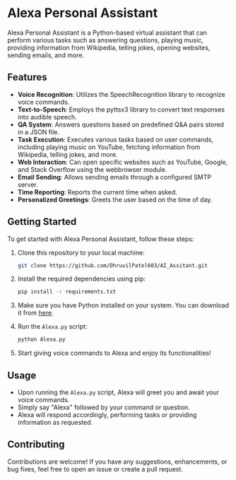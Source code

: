 # Alexa Personal Assistant

Alexa Personal Assistant is a Python-based virtual assistant that can perform various tasks such as answering questions, playing music, providing information from Wikipedia, telling jokes, opening websites, sending emails, and more.

## Features

- **Voice Recognition**: Utilizes the SpeechRecognition library to recognize voice commands.
- **Text-to-Speech**: Employs the pyttsx3 library to convert text responses into audible speech.
- **QA System**: Answers questions based on predefined Q&A pairs stored in a JSON file.
- **Task Execution**: Executes various tasks based on user commands, including playing music on YouTube, fetching information from Wikipedia, telling jokes, and more.
- **Web Interaction**: Can open specific websites such as YouTube, Google, and Stack Overflow using the webbrowser module.
- **Email Sending**: Allows sending emails through a configured SMTP server.
- **Time Reporting**: Reports the current time when asked.
- **Personalized Greetings**: Greets the user based on the time of day.

## Getting Started

To get started with Alexa Personal Assistant, follow these steps:

1. Clone this repository to your local machine:

    ```bash
    git clone https://github.com/DhruvilPatel603/AI_Assitant.git
    ```

2. Install the required dependencies using pip:

    ```bash
    pip install -r requirements.txt
    ```

3. Make sure you have Python installed on your system. You can download it from [here](https://www.python.org/downloads/).

4. Run the `Alexa.py` script:

    ```bash
    python Alexa.py
    ```

5. Start giving voice commands to Alexa and enjoy its functionalities!

## Usage

- Upon running the `Alexa.py` script, Alexa will greet you and await your voice commands.
- Simply say "Alexa" followed by your command or question.
- Alexa will respond accordingly, performing tasks or providing information as requested.

## Contributing

Contributions are welcome! If you have any suggestions, enhancements, or bug fixes, feel free to open an issue or create a pull request.

